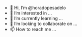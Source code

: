 - 👋 Hi, I’m @horadopesadelo
- 👀 I’m interested in ...
- 🌱 I’m currently learning ...
- 💞️ I’m looking to collaborate on ...
- 📫 How to reach me ...

<!---
horadopesadelo/horadopesadelo is a ✨ special ✨ repository because its `README.md` (this file) appears on your GitHub profile.
You can click the Preview link to take a look at your changes.
--->
